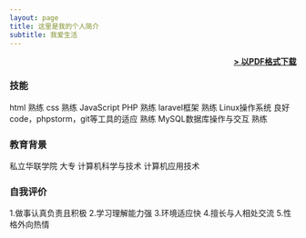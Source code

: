 ```yaml
---
layout: page
title: 这里是我的个人简介
subtitle: 我爱生活
---
```


<span style="float: right; "><a href="{{ '/assets/resume.pdf' | prepend: site.baseurl }}"><strong>> 以PDF格式下载</strong></a> </span>
<br>

### 技能
html 熟练 
css 熟练 
JavaScript 
PHP 熟练 
laravel框架 熟练 
Linux操作系统 良好 
code，phpstorm，git等工具的适应 熟练 
MySQL数据库操作与交互 熟练 

### 教育背景
私立华联学院 大专 计算机科学与技术  计算机应用技术  



### 自我评价
1.做事认真负责且积极
2.学习理解能力强
3.环境适应快
4.擅长与人相处交流
5.性格外向热情
